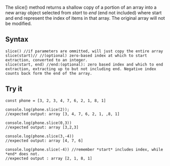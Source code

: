 The slice() method returns a shallow copy of a portion of an array into a new array object selected from *start* to *end* (end not included) where start and end represent the index of items in that array. The original array will not be modified.

## Syntax
	slice() //if parameters are ommitted, will just copy the entire array
	slice(start)// //(optional) zero-based index at which to start extraction, converted to an integer.
	slice(start, end) //end:(optional): zero based index and which to end extraction, extracting up to but not including end. Negative index counts back form the end of the array.

## Try it

```
const phone = [3, 2, 3, 4, 7, 6, 2, 1, 8, 1]

console.log(phone.slice(2));
//expected output: array [3, 4, 7, 6, 2, 1, ,8, 1]

console.log(phone.slice(0,3))
//expected output: array [3,2,3]

console.log(phone.slice(3,-4))
//expected output: array [4, 7, 6]

console.log(phone.slice(-4)) //remember *start* includes index, while *end* does not.
//expected output : array [2, 1, 8, 1]
```
